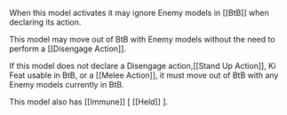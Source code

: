 When this model activates it may ignore Enemy models in [[BtB]] when declaring its action.

This model may move out of BtB with Enemy models without the need to perform a [[Disengage Action]].

If this model does not declare a Disengage action,[[Stand Up Action]], Ki Feat usable in BtB, or a [[Melee Action]], it must move out of BtB with any Enemy models currently in BtB.

This model also has [[Immune]] [ [[Held]] ].